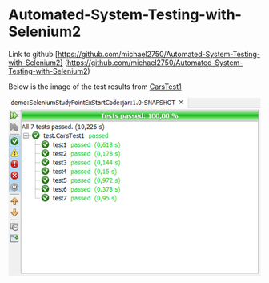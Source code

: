 # Automated-System-Testing-with-Selenium2
Link to github [https://github.com/michael2750/Automated-System-Testing-with-Selenium2] (https://github.com/michael2750/Automated-System-Testing-with-Selenium2)

Below is the image of the test results from [CarsTest1](https://github.com/michael2750/Automated-System-Testing-with-Selenium2/blob/master/src/test/java/test/CarsTest1.java)

![test-results](https://github.com/michael2750/Automated-System-Testing-with-Selenium2/blob/master/test-results.PNG)
